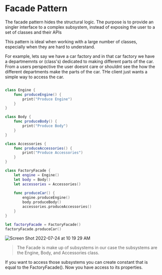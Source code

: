 # Facade Pattern

The facade pattern hides the structural logic. The purpose is to provide an singler interface to a complex subsystem, instead of exposing the user to a set 
of classes and their APIs 

This pattern is ideal when working with a large number of classes, especially when they are hard to understand.


For example, lets say we have a car factory and in that car factory we have a departmemnts or (class's) dedicated to making different parts of the car. From a users perspective the user doesnt care or shouldnt see the how the different departments make the parts of the car. THe client just wants a simple way to access the car.

``` swift

class Engine {
    func produceEngine() {
        print("Produce Engine")
    }
}

class Body {
    func produceBody() {
        print("Produce Body")
    }
}

class Accessories {
    func produceAccessories() {
        print("Produce Accessories")
    }
}

class FactoryFacade {
    let engine = Engine()
    let body = Body()
    let accessories = Accessories()
    
    func produceCar() {
        engine.produceEngine()
        body.produceBody()
        accessories.produceAccessories()
    }
}

let factoryFacade = FactoryFacade()
factoryFacade.produceCar()

```
![Screen Shot 2022-07-24 at 10 19 29 AM](https://user-images.githubusercontent.com/64448202/180651290-4d6587c2-553c-4d4d-af2e-07f3e25f4035.png)

> The Facade is make up of subsystems in our case the subsystems are the Engine, Body, and Accessories class. 

If you want to access those subsystems you can create constant that is equal to the FactoryFacade(). Now you have access to its properties. 
